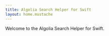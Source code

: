 ```yaml
---
title: Algolia Search Helper for Swift
layout: home.mustache
---
```


Welcome to the Algolia Search Helper for Swift.
